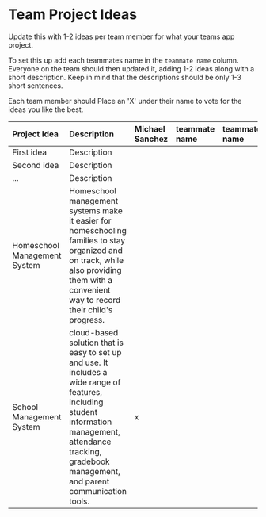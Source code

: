 # Team Project Ideas

Update this with 1-2 ideas per team member for what your teams app project.

To set this up add each teammates name in the `teammate name` column. Everyone
on the team should then updated it, adding 1-2 ideas along with a short 
description. Keep in mind that the descriptions should be only 1-3 short
sentences. 

Each team member should Place an 'X' under their name to vote for the ideas 
you like the best.

| Project Idea | Description | Michael Sanchez | teammate name | teammate name | teammate name | teammate name | teammate name |
| :--- | :--- | :--- | :--- | :--- | :--- | :--- | :--- |
| First idea | Description | | | | | | |
| Second idea | Description | | | | | | |
| ... | Description | | | | | | |
| Homeschool Management System | Homeschool management systems make it easier for homeschooling families to stay organized and on track, while also providing them with a convenient way to record their child's progress. | | | | | | |
| School Management System |cloud-based solution that is easy to set up and use. It includes a wide range of features, including student information management, attendance tracking, gradebook management, and parent communication tools. | x | | | | | |
